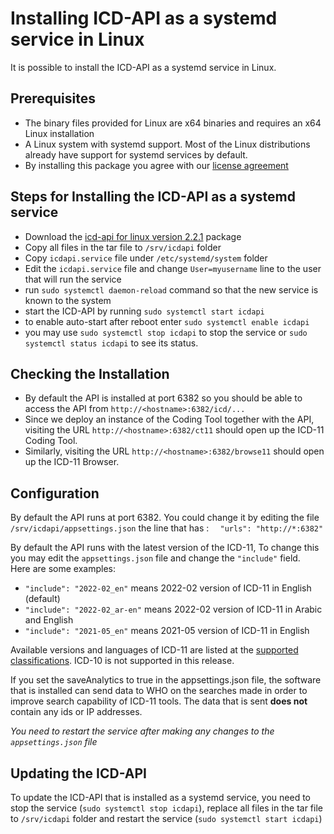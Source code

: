 ﻿# Installing ICD-API as a systemd service in Linux

It is possible to install the ICD-API as a systemd service in Linux. 

## Prerequisites
- The binary files provided for Linux are x64 binaries and requires an x64 Linux installation
- A Linux system with systemd support. Most of the Linux distributions already have support for systemd services by default. 
- By installing this package you agree with our [license agreement](license.md)

## Steps for Installing the ICD-API as a systemd service
- Download the [icd-api for linux version 2.2.1](https://icdcdn.who.int/icdapibinaries/icdapi-2.2.1.tar.gz) package
- Copy all files in the tar file to `/srv/icdapi` folder
- Copy `icdapi.service` file under `/etc/systemd/system` folder
- Edit the `icdapi.service` file and change `User=myusername` line to the user that will run the service
- run `sudo systemctl daemon-reload` command so that the new service is known to the system
- start the ICD-API by running `sudo systemctl start icdapi`
- to enable auto-start after reboot enter `sudo systemctl enable icdapi`
- you may use `sudo systemctl stop icdapi` to stop the service or `sudo systemctl status icdapi` to see its status.


## Checking the Installation
- By default the API is installed at port 6382 so you should be able to access the API from `http://<hostname>:6382/icd/...` 
- Since we deploy an instance of the Coding Tool together with the API, visiting the URL `http://<hostname>:6382/ct11` should open up the ICD-11 Coding Tool.
- Similarly, visiting the URL `http://<hostname>:6382/browse11` should open up the ICD-11 Browser.


## Configuration
By default the API runs at port 6382. You could change it by editing the file `/srv/icdapi/appsettings.json` the line that has : `  "urls": "http://*:6382"`

By default the API runs with the latest version of the ICD-11, To change this you may edit the `appsettings.json` file and change the `"include"` field.    
Here are some examples:

- `"include": "2022-02_en"` means 2022-02 version of ICD-11 in English (default)
- `"include": "2022-02_ar-en"` means 2022-02 version of ICD-11 in Arabic and English
- `"include": "2021-05_en"` means 2021-05 version of ICD-11 in English
 
Available versions and languages of ICD-11 are listed at the [supported classifications](SupportedClassifications.md). ICD-10 is not supported in this release.

If you set the saveAnalytics to true in the appsettings.json file, the software that is installed can send data to WHO on the searches made in order to improve search capability of ICD-11 tools. The data that is sent __does not__ contain any ids or IP addresses. 

_You need to restart the service after making any changes to the `appsettings.json` file_ 

## Updating the ICD-API 
To update the ICD-API that is installed as a systemd service, you need to stop the service (`sudo systemctl stop icdapi`), replace all files in the tar file to `/srv/icdapi` folder and restart the service (`sudo systemctl start icdapi`)





